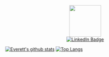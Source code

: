 <div id="header" align="center">
  <img src="https://media.giphy.com/media/M9gbBd9nbDrOTu1Mqx/giphy.gif" width="100"/>
</div>

<div id="badges" align="center">
  <a href="https://www.linkedin.com/in/everett-badeaux-2241721b0/">
    <img src="https://img.shields.io/badge/LinkedIn-blue?style=for-the-badge&logo=linkedin&logoColor=white" alt="LinkedIn Badge"/>
  </a>
</div>


[![Everett's github stats](https://github-readme-stats.vercel.app/api?username=ecbadeaux)](https://github.com/anuraghazra/github-readme-stats)
[![Top Langs](https://github-readme-stats.vercel.app/api/top-langs/?username=ecbadeaux&layout=compact)](https://github.com/anuraghazra/github-readme-stats)